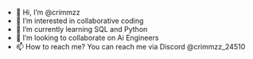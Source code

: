 - 👋 Hi, I’m @crimmzz
- 👀 I’m interested in collaborative coding
- 🌱 I’m currently learning SQL and Python
- 💞️ I’m looking to collaborate on Ai Engineers
- 📫 How to reach me? You can reach me via Discord @crimmzz_24510

<!---
crimmzz/crimmzz is a ✨ special ✨ repository because its `README.md` (this file) appears on your GitHub profile.
You can click the Preview link to take a look at your changes.
--->
